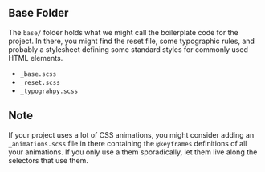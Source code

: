 ## Base Folder

The `base/` folder holds what we might call the boilerplate code for the project. In there, you might find the reset file, some typographic rules, and probably a stylesheet defining some standard styles for commonly used HTML elements.

- `_base.scss`
- `_reset.scss`
- `_typograhpy.scss`

## Note

If your project uses a lot of CSS animations, you might consider adding an `_animations.scss` file in there containing the `@keyframes` definitions of all your animations. If you only use a them sporadically, let them live along the selectors that use them.
